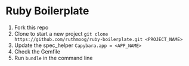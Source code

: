# Ruby Boilerplate

1. Fork this repo
0. Clone to start a new project `git clone https://github.com/ruthmoog/ruby-boilerplate.git <PROJECT_NAME>`
0. Update the spec_helper `Capybara.app = <APP_NAME>`
0. Check the Gemfile
0. Run `bundle` in the command line
